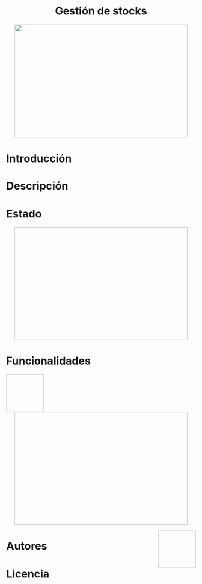 # <h1 align="center"> Gestión de stocks </h1>

<p align="center">
  <img width="460" height="300" src="https://github.com/Paul243654/Inventario/assets/112754073/5e02fd95-6822-436c-b6ea-a6ed8c5e0d58">   
</p>



# Introducción

# Descripción

# Estado

<p align="center">
  <img width="460" height="300" src="                                ">   
</p>


# Funcionalidades

<img align="left" width="100" height="100" src="                     "> 
  

<p align="center">
  <img width="460" height="300" src="                                ">   
</p>

<img align="right" width="100" height="100" src="                     ">

# Autores

# Licencia
